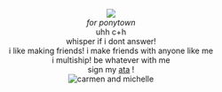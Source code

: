 <p align="center"
<br><img src="https://komarev.com/ghpvc/?username=jillstingray&color=000000">
<br><i></b>for ponytown</i>
<br>uhh c+h
<br>whisper if i dont answer!
<br>i like making friends! i make friends with anyone like me
<br>i multiship! be whatever with me
<br>sign my <a href=https://carmenlc.atabook.org/>ata</a> !
<br> <img src="https://pbs.twimg.com/media/G2Yb29pbsAAhJI9?format=png&name=900x900" alt="carmen and michelle">

<!--
**jillstingray/jillstingray** is a ✨ _special_ ✨ repository because its `README.md` (this file) appears on your GitHub profile.

Here are some ideas to get you started:

- 🔭 I’m currently working on ...
- 🌱 I’m currently learning ...
- 👯 I’m looking to collaborate on ...
- 🤔 I’m looking for help with ...
- 💬 Ask me about ...
- 📫 How to reach me: ...
- 😄 Pronouns: ...
- ⚡ Fun fact: ...
-->
